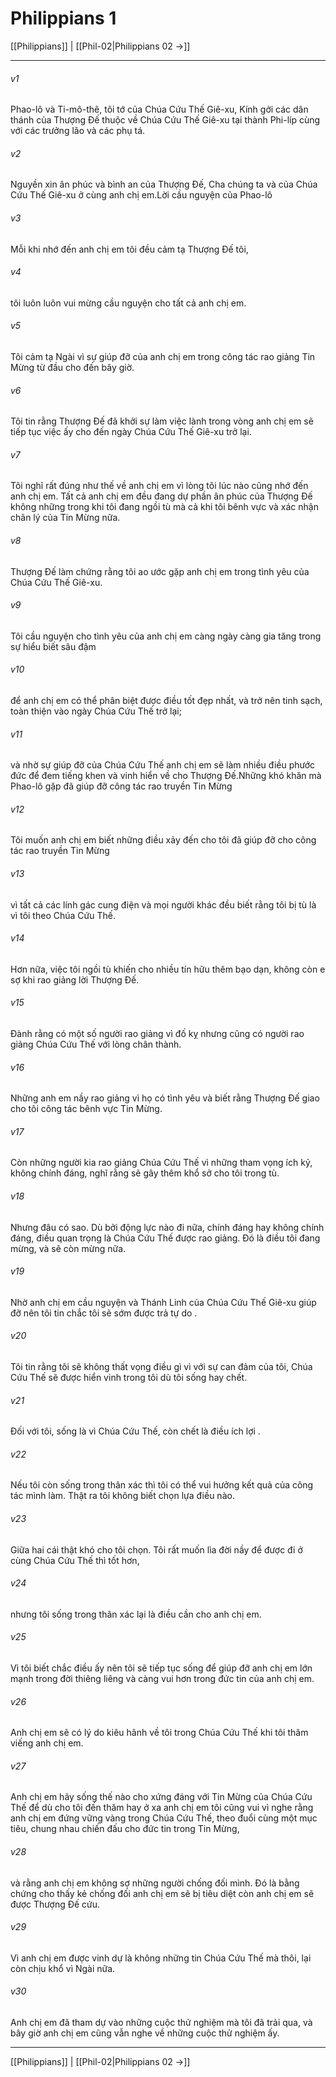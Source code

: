 # Philippians 1

[[Philippians]] | [[Phil-02|Philippians 02 →]]
***



###### v1 
Phao-lô và Ti-mô-thê, tôi tớ của Chúa Cứu Thế Giê-xu, Kính gởi các dân thánh của Thượng Đế thuộc về Chúa Cứu Thế Giê-xu tại thành Phi-líp cùng với các trưởng lão và các phụ tá. 

###### v2 
Nguyền xin ân phúc và bình an của Thượng Đế, Cha chúng ta và của Chúa Cứu Thế Giê-xu ở cùng anh chị em.Lời cầu nguyện của Phao-lô 

###### v3 
Mỗi khi nhớ đến anh chị em tôi đều cảm tạ Thượng Đế tôi, 

###### v4 
tôi luôn luôn vui mừng cầu nguyện cho tất cả anh chị em. 

###### v5 
Tôi cảm tạ Ngài vì sự giúp đỡ của anh chị em trong công tác rao giảng Tin Mừng từ đầu cho đến bây giờ. 

###### v6 
Tôi tin rằng Thượng Đế đã khởi sự làm việc lành trong vòng anh chị em sẽ tiếp tục việc ấy cho đến ngày Chúa Cứu Thế Giê-xu trở lại. 

###### v7 
Tôi nghĩ rất đúng như thế về anh chị em vì lòng tôi lúc nào cũng nhớ đến anh chị em. Tất cả anh chị em đều đang dự phần ân phúc của Thượng Đế không những trong khi tôi đang ngồi tù mà cả khi tôi bênh vực và xác nhận chân lý của Tin Mừng nữa. 

###### v8 
Thượng Đế làm chứng rằng tôi ao ước gặp anh chị em trong tình yêu của Chúa Cứu Thế Giê-xu. 

###### v9 
Tôi cầu nguyện cho tình yêu của anh chị em càng ngày càng gia tăng trong sự hiểu biết sâu đậm 

###### v10 
để anh chị em có thể phân biệt được điều tốt đẹp nhất, và trở nên tinh sạch, toàn thiện vào ngày Chúa Cứu Thế trở lại; 

###### v11 
và nhờ sự giúp đỡ của Chúa Cứu Thế anh chị em sẽ làm nhiều điều phước đức để đem tiếng khen và vinh hiển về cho Thượng Đế.Những khó khăn mà Phao-lô gặp đã giúp đỡ công tác rao truyền Tin Mừng 

###### v12 
Tôi muốn anh chị em biết những điều xảy đến cho tôi đã giúp đỡ cho công tác rao truyền Tin Mừng 

###### v13 
vì tất cả các lính gác cung điện và mọi người khác đều biết rằng tôi bị tù là vì tôi theo Chúa Cứu Thế. 

###### v14 
Hơn nữa, việc tôi ngồi tù khiến cho nhiều tín hữu thêm bạo dạn, không còn e sợ khi rao giảng lời Thượng Đế. 

###### v15 
Đành rằng có một số người rao giảng vì đố kỵ nhưng cũng có người rao giảng Chúa Cứu Thế với lòng chân thành. 

###### v16 
Những anh em nầy rao giảng vì họ có tình yêu và biết rằng Thượng Đế giao cho tôi công tác bênh vực Tin Mừng. 

###### v17 
Còn những người kia rao giảng Chúa Cứu Thế vì những tham vọng ích kỷ, không chính đáng, nghĩ rằng sẽ gây thêm khổ sở cho tôi trong tù. 

###### v18 
Nhưng đâu có sao. Dù bởi động lực nào đi nữa, chính đáng hay không chính đáng, điều quan trọng là Chúa Cứu Thế được rao giảng. Đó là điều tôi đang mừng, và sẽ còn mừng nữa. 

###### v19 
Nhờ anh chị em cầu nguyện và Thánh Linh của Chúa Cứu Thế Giê-xu giúp đỡ nên tôi tin chắc tôi sẽ sớm được trả tự do . 

###### v20 
Tôi tin rằng tôi sẽ không thất vọng điều gì vì với sự can đảm của tôi, Chúa Cứu Thế sẽ được hiển vinh trong tôi dù tôi sống hay chết. 

###### v21 
Đối với tôi, sống là vì Chúa Cứu Thế, còn chết là điều ích lợi . 

###### v22 
Nếu tôi còn sống trong thân xác thì tôi có thể vui hưởng kết quả của công tác mình làm. Thật ra tôi không biết chọn lựa điều nào. 

###### v23 
Giữa hai cái thật khó cho tôi chọn. Tôi rất muốn lìa đời nầy để được đi ở cùng Chúa Cứu Thế thì tốt hơn, 

###### v24 
nhưng tôi sống trong thân xác lại là điều cần cho anh chị em. 

###### v25 
Vì tôi biết chắc điều ấy nên tôi sẽ tiếp tục sống để giúp đỡ anh chị em lớn mạnh trong đời thiêng liêng và càng vui hơn trong đức tin của anh chị em. 

###### v26 
Anh chị em sẽ có lý do kiêu hãnh về tôi trong Chúa Cứu Thế khi tôi thăm viếng anh chị em. 

###### v27 
Anh chị em hãy sống thế nào cho xứng đáng với Tin Mừng của Chúa Cứu Thế để dù cho tôi đến thăm hay ở xa anh chị em tôi cũng vui vì nghe rằng anh chị em đứng vững vàng trong Chúa Cứu Thế, theo đuổi cùng một mục tiêu, chung nhau chiến đấu cho đức tin trong Tin Mừng, 

###### v28 
và rằng anh chị em không sợ những người chống đối mình. Đó là bằng chứng cho thấy kẻ chống đối anh chị em sẽ bị tiêu diệt còn anh chị em sẽ được Thượng Đế cứu. 

###### v29 
Vì anh chị em được vinh dự là không những tin Chúa Cứu Thế mà thôi, lại còn chịu khổ vì Ngài nữa. 

###### v30 
Anh chị em đã tham dự vào những cuộc thử nghiệm mà tôi đã trải qua, và bây giờ anh chị em cũng vẫn nghe về những cuộc thử nghiệm ấy.

***
[[Philippians]] | [[Phil-02|Philippians 02 →]]
